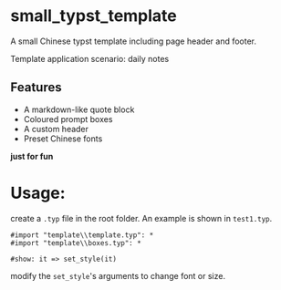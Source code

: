 # small_typst_template
A small Chinese typst template including page header and footer.

Template application scenario: daily notes

## Features
- A markdown-like quote block
- Coloured prompt boxes
- A custom header
- Preset Chinese fonts

**just for fun**

# Usage:
create a `.typ` file in the root folder.
An example is shown in `test1.typ`.
```typst
#import "template\\template.typ": *
#import "template\\boxes.typ": *

#show: it => set_style(it)
```
modify the `set_style`'s arguments to change font or size.
